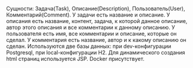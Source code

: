 Сущности: Задача(Task), Описание(Description), Пользователь(User), Комментарий(Comment).
У задачи есть название и описание.
У описания есть название, контент, задача, к которой данное описание, автор этого описания и все комментарии к данному описанию.
У пользователя есть имя, все комментарии и описание, которые он сделал.
У комментария есть название, автор и к какому описанию он сделан.
Используются две базы данных: при dev-конфигурации Postgresql, при local-конфигурации H2.
Для динамического создания html страниц используется JSP.
Docker присутствует.
